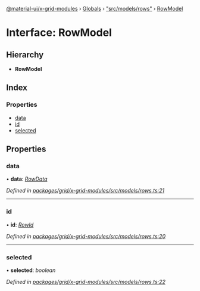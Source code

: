 [@material-ui/x-grid-modules](../README.md) › [Globals](../globals.md) › ["src/models/rows"](../modules/_src_models_rows_.md) › [RowModel](_src_models_rows_.rowmodel.md)

# Interface: RowModel

## Hierarchy

- **RowModel**

## Index

### Properties

- [data](_src_models_rows_.rowmodel.md#data)
- [id](_src_models_rows_.rowmodel.md#id)
- [selected](_src_models_rows_.rowmodel.md#selected)

## Properties

### data

• **data**: _[RowData](_src_models_rows_.rowdata.md)_

_Defined in [packages/grid/x-grid-modules/src/models/rows.ts:21](https://github.com/mui-org/material-ui-x/blob/a679779/packages/grid/x-grid-modules/src/models/rows.ts#L21)_

---

### id

• **id**: _[RowId](../modules/_src_models_rows_.md#rowid)_

_Defined in [packages/grid/x-grid-modules/src/models/rows.ts:20](https://github.com/mui-org/material-ui-x/blob/a679779/packages/grid/x-grid-modules/src/models/rows.ts#L20)_

---

### selected

• **selected**: _boolean_

_Defined in [packages/grid/x-grid-modules/src/models/rows.ts:22](https://github.com/mui-org/material-ui-x/blob/a679779/packages/grid/x-grid-modules/src/models/rows.ts#L22)_
